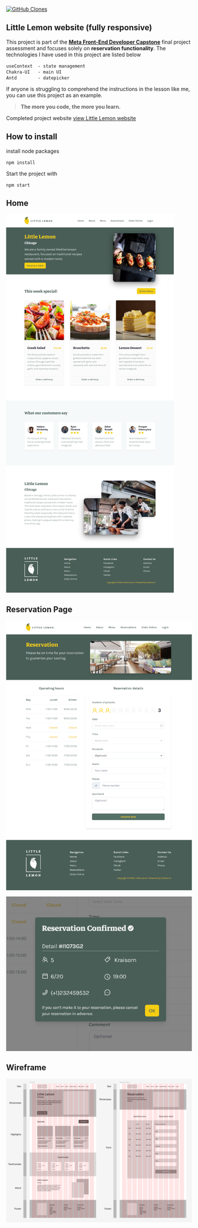 [![GitHub Clones](https://img.shields.io/badge/dynamic/json?color=success&label=Clone&query=count&url=https://gist.githubusercontent.com/tOxicV4p0r/a428122d63e455b920242eeac1491a18/raw/clone.json&logo=github)](https://github.com/MShawon/github-clone-count-badge)

## **Little Lemon website (fully responsive)**
This project is part of the **[Meta Front-End Developer Capstone](https://www.coursera.org/professional-certificates/meta-front-end-developer)** final project assessment and focuses solely on **reservation functionality**. The technologies I have used in this project are listed below

    useContext 	- state management
    Chakra-UI 	- main UI
    Antd		- datepicker

If anyone is struggling to comprehend the instructions in the lesson like me, you can use this project as an example.

> **The more you code, the more you learn.**

Completed project website
[view Little Lemon website](https://little-lemon-image-nhvl2sce2q-uc.a.run.app/)

## **How to install**
install node packages

    npm install

Start the project with

    npm start

## **Home**
![enter image description here](https://github.com/tOxicV4p0r/little-lemon/blob/main/home_.png?raw=true)

## **Reservation Page**
![enter image description here](https://github.com/tOxicV4p0r/little-lemon/blob/main/reservation.png?raw=true)

![enter image description here](https://github.com/tOxicV4p0r/little-lemon/blob/main/confirmed.png?raw=true)

## **Wireframe**
![enter image description here](https://github.com/tOxicV4p0r/little-lemon/blob/main/wireframe.png?raw=true)